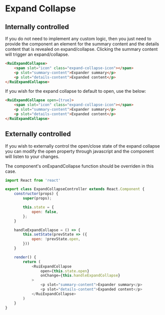# Expand Collapse

## Internally controlled
If you do not need to implement any custom logic, then you just need to provide the component an element for the summary content and the details content that is revealed on expand/collapse. Clicking the summary content will trigger an expand/collapse.

```html preview
<RuiExpandCollapse>
    <span slot="icon" class="expand-collapse-icon"></span>
    <p slot="summary-content">Expander summary</p>
    <p slot="details-content">Expanded content</p>
</RuiExpandCollapse>
```

If you wish for the expand collapse to default to open, use the below:
```html preview
<RuiExpandCollapse open={true}>
    <span slot="icon" class="expand-collapse-icon"></span>
    <p slot="summary-content">Expander summary</p>
    <p slot="details-content">Expanded content</p>
</RuiExpandCollapse>
```

## Externally controlled
If you wish to externally control the open/close state of the expand collapse
you can modify the open property through javascript and the component will listen to your changes. 

The component's onExpandCollapse function should be overriden in this case.

```js
import React from 'react'

export class ExpandCollapseController extends React.Component {
    constructor(props) {
        super(props);

        this.state = {
            open: false,
        };
    }

    handleExpandCollapse = () => {
        this.setState(prevState => ({
            open: !prevState.open,
        }))
    }

    render() {
        return (
            <RuiExpandCollapse
                open={this.state.open}
                onChange={this.handleExpandCollapse}
            >
                <p slot="summary-content">Expander summary</p>
                <p slot="details-content">Expanded content</p>
            </RuiExpandCollapse>
        )
    }
}
```